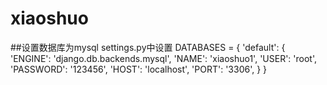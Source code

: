 # xiaoshuo
##设置数据库为mysql
settings.py中设置
DATABASES = {
    'default': {
        'ENGINE': 'django.db.backends.mysql',
        'NAME': 'xiaoshuo1',
        'USER': 'root',
        'PASSWORD': '123456',
        'HOST': 'localhost',
        'PORT': '3306',
    }
}